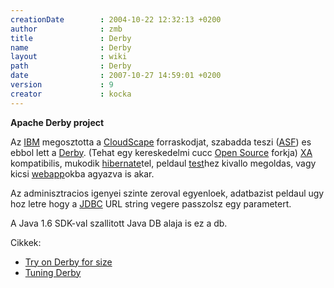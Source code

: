 ```yaml
---
creationDate        : 2004-10-22 12:32:13 +0200 
author              : zmb 
title               : Derby 
name                : Derby 
layout              : wiki 
path                : Derby 
date                : 2007-10-27 14:59:01 +0200 
version             : 9 
creator             : kocka 
---
```

__Apache Derby project__

Az [IBM](IBM.html) megosztotta a [CloudScape](CloudScape.html) forraskodjat, szabadda teszi ([ASF](ASF.html)) es ebbol lett a [Derby](Derby.html). (Tehat egy kereskedelmi cucc [Open Source](Open%20Source.html) forkja)
[XA](Missing.html) kompatibilis, mukodik [hibernate](Hibernate.html)tel, peldaul [test](test.html)hez kivallo megoldas, vagy kicsi [webapp](webapp.html)okba agyazva is akar.

Az adminisztracios igenyei szinte zeroval egyenloek, adatbazist peldaul ugy hoz letre hogy a [JDBC](JDBC.html) URL string vegere passzolsz egy parametert.

A Java 1.6 SDK-val szallitott Java DB alaja is ez a db.

Cikkek:

*   [Try on Derby for size](http://www.javaworld.com/javaworld/jw-09-2006/jw-0929-derby_p.html)
*   [Tuning Derby](http://www.onjava.com/lpt/a/6911)


